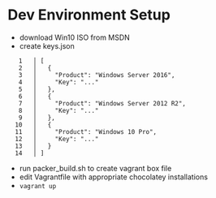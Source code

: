 
# Dev Environment Setup

- download Win10 ISO from MSDN
- create keys.json
```
   1   │ [
   2   │   {
   3   │     "Product": "Windows Server 2016",
   4   │     "Key": "..."
   5   │   },
   6   │   {
   7   │     "Product": "Windows Server 2012 R2",
   8   │     "Key": "..."
   9   │   },
  10   │   {
  11   │     "Product": "Windows 10 Pro",
  12   │     "Key": "..."
  13   │   }
  14   │ ]
```
- run packer_build.sh to create vagrant box file
- edit Vagrantfile with appropriate chocolatey installations
- `vagrant up`
